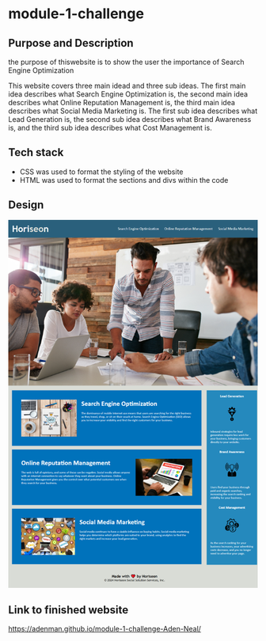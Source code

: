 # module-1-challenge

## Purpose and Description

the purpose of thiswebsite is to show the user the importance of Search Engine Optimization

This website covers three main idead and three sub ideas. The first main idea describes what Search Engine Optimization is, the second main idea describes what Online Reputation Management is, the third main idea describes what Social Media Marketing is. The first sub idea describes what Lead Generation is, the second sub idea describes what Brand Awareness is, and the third sub idea describes what Cost Management is.

## Tech stack

* CSS was used to format the styling of the website
* HTML was used to format the sections and divs within the code

## Design

<img src="./Develop/assets/images/_C__Users_aden_Dropbox_My%2520PC%2520(DESKTOP-4KMPUIH)_Desktop_module-1-challenge_Develop_index.html.png" alt="example of website" />

## Link to finished website
https://adenman.github.io/module-1-challenge-Aden-Neal/
